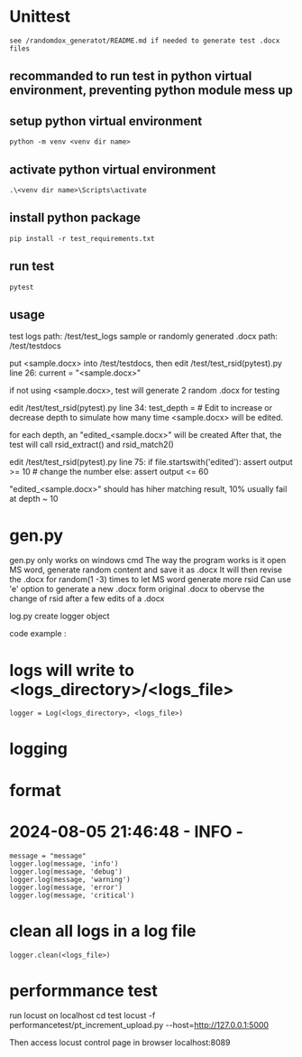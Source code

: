 # Unittest
    see /randomdox_generatot/README.md if needed to generate test .docx files

## recommanded to run test in python virtual environment, preventing python module mess up

## setup python virtual environment
    python -m venv <venv dir name>

## activate python virtual environment
    .\<venv dir name>\Scripts\activate

## install python package
    pip install -r test_requirements.txt

## run test
    pytest

## usage
test logs path: /test/test_logs
sample or randomly generated .docx path: /test/testdocs

put <sample.docx> into /test/testdocs, then edit /test/test_rsid(pytest).py line 26: 
    current = "<sample.docx>"

if not using <sample.docx>, test will generate 2 random .docx for testing

edit /test/test_rsid(pytest).py line 34:
    test_depth = <depth>  # Edit to increase or decrease depth
    to simulate how many time <sample.docx> will be edited.
    
for each depth, an "edited<depth>_<sample.docx>" will be created
After that, the test will call rsid_extract() and rsid_match2()

edit /test/test_rsid(pytest).py line 75:
        if file.startswith('edited'):
            assert output >= 10         # change the number
        else:
            assert output <= 60

"edited<depth>_<sample.docx>" should has hiher matching result, 10% usually fail at depth ~ 10

# gen.py
gen.py only works on windows cmd
The way the program works is it open MS word, generate random content and save it as .docx
It will then revise the .docx for random(1 -3) times to let MS word generate more rsid
Can use 'e' option to generate a new .docx form original .docx to obervse the change of rsid after a few edits of a .docx

log.py create logger object

code example :
# logs will write to <logs_directory>/<logs_file>
    logger = Log(<logs_directory>, <logs_file>)

# logging
# format
# 2024-08-05 21:46:48 - INFO - <message>
    message = "message"
    logger.log(message, 'info')
    logger.log(message, 'debug')
    logger.log(message, 'warning')
    logger.log(message, 'error')
    logger.log(message, 'critical')

# clean all logs in a log file
    logger.clean(<logs_file>)

# performmance test
run locust on localhost
    cd test
    locust -f performancetest/pt_increment_upload.py --host=http://127.0.0.1:5000
    
Then access locust control page in browser
    localhost:8089
